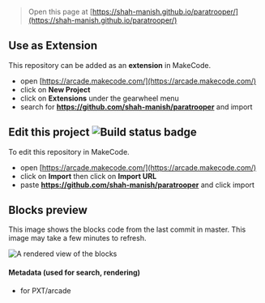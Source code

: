 


> Open this page at [https://shah-manish.github.io/paratrooper/](https://shah-manish.github.io/paratrooper/)

## Use as Extension

This repository can be added as an **extension** in MakeCode.

* open [https://arcade.makecode.com/](https://arcade.makecode.com/)
* click on **New Project**
* click on **Extensions** under the gearwheel menu
* search for **https://github.com/shah-manish/paratrooper** and import

## Edit this project ![Build status badge](https://github.com/shah-manish/paratrooper/workflows/MakeCode/badge.svg)

To edit this repository in MakeCode.

* open [https://arcade.makecode.com/](https://arcade.makecode.com/)
* click on **Import** then click on **Import URL**
* paste **https://github.com/shah-manish/paratrooper** and click import

## Blocks preview

This image shows the blocks code from the last commit in master.
This image may take a few minutes to refresh.

![A rendered view of the blocks](https://github.com/shah-manish/paratrooper/raw/master/.github/makecode/blocks.png)

#### Metadata (used for search, rendering)

* for PXT/arcade
<script src="https://makecode.com/gh-pages-embed.js"></script><script>makeCodeRender("{{ site.makecode.home_url }}", "{{ site.github.owner_name }}/{{ site.github.repository_name }}");</script>

